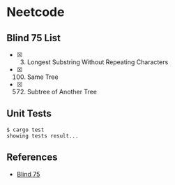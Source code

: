 # Neetcode

## Blind 75 List

- [x] 3. Longest Substring Without Repeating Characters
- [x] 100. Same Tree
- [x] 572. Subtree of Another Tree

## Unit Tests

```console
$ cargo test
showing tests result...
```

## References

- [Blind 75](https://neetcode.io/practice)
